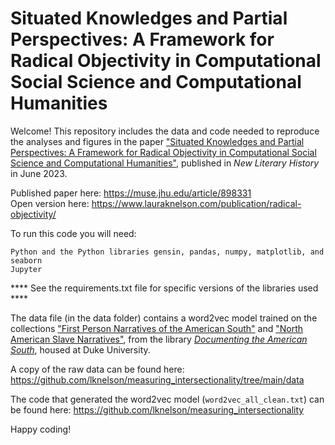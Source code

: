 # Situated Knowledges and Partial Perspectives:  A Framework for Radical Objectivity in Computational Social Science and Computational Humanities

Welcome! This repository includes the data and code needed to reproduce the analyses and figures in the paper ["Situated Knowledges and Partial Perspectives:  A Framework for Radical Objectivity in Computational Social Science and Computational Humanities"](https://www.lauraknelson.com/publication/radical-objectivity/), published in *New Literary History* in June 2023.  

Published paper here: https://muse.jhu.edu/article/898331  
Open version here: https://www.lauraknelson.com/publication/radical-objectivity/  

To run this code you will need:

    Python and the Python libraries gensin, pandas, numpy, matplotlib, and seaborn
    Jupyter

**** See the requirements.txt file for specific versions of the libraries used ****

The data file (in the data folder) contains a word2vec model trained on the collections ["First Person Narratives of the American South"](https://docsouth.unc.edu/fpn/) and ["North American Slave Narratives"](https://docsouth.unc.edu/neh/), from the library [*Documenting the American South*](https://docsouth.unc.edu/index.html), housed at Duke University.

A copy of the raw data can be found here: https://github.com/lknelson/measuring_intersectionality/tree/main/data

The code that generated the word2vec model (`word2vec_all_clean.txt`) can be found here: https://github.com/lknelson/measuring_intersectionality

Happy coding!
